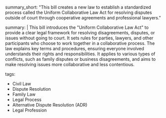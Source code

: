 summary_short: "This bill creates a new law to establish a standardized process called the Uniform Collaborative Law Act for resolving disputes outside of court through cooperative agreements and professional lawyers."

summary: |
  This bill introduces the "Uniform Collaborative Law Act" to provide a clear legal framework for resolving disagreements, disputes, or issues without going to court. It sets rules for parties, lawyers, and other participants who choose to work together in a collaborative process. The law explains key terms and procedures, ensuring everyone involved understands their rights and responsibilities. It applies to various types of conflicts, such as family disputes or business disagreements, and aims to make resolving issues more collaborative and less contentious.

tags:
  - Civil Law
  - Dispute Resolution
  - Family Law
  - Legal Process
  - Alternative Dispute Resolution (ADR)
  - Legal Profession
